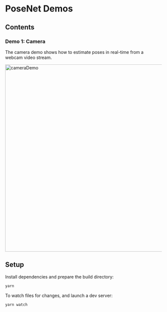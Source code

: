 # PoseNet Demos

## Contents

### Demo 1: Camera

The camera demo shows how to estimate poses in real-time from a webcam video stream.

<img src="https://raw.githubusercontent.com/irealva/tfjs-models/master/posenet/demos/camera.gif" alt="cameraDemo" style="width: 600px;"/>


## Setup

Install dependencies and prepare the build directory:

```sh
yarn
```

To watch files for changes, and launch a dev server:

```sh
yarn watch
```
